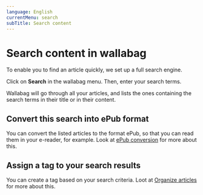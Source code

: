 ```yaml
---
language: English
currentMenu: search
subTitle: Search content
---
```


# Search content in wallabag

To enable you to find an article quickly, we set up a full search engine.

Click on **Search** in the wallabag menu. Then, enter your search terms.

Wallabag will go through all your articles, and lists the ones containing the search terms in their title or in their content.

## Convert this search into ePub format

You can convert the listed articles to the format ePub, so that you can read them in your e-reader, for example. Look at [ePub conversion](epub_conversion.md) for more about this.

## Assign a tag to your search results

You can create a tag based on your search criteria. Loot at [Organize articles](Organize_articles.md) for more about this.
